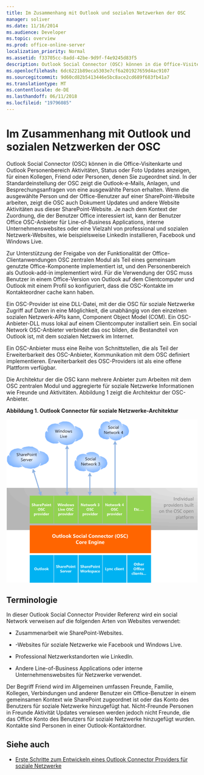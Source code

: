 ```yaml
---
title: Im Zusammenhang mit Outlook und sozialen Netzwerken der OSC
manager: soliver
ms.date: 11/16/2014
ms.audience: Developer
ms.topic: overview
ms.prod: office-online-server
localization_priority: Normal
ms.assetid: f33705cc-8add-42be-9d9f-f4e9245d83f5
description: Outlook Social Connector (OSC) können in die Office-Visitenkarte und Outlook Personenbereich Aktivitäten, Status oder Foto Updates anzeigen, für einen Kollegen, Friend oder Personen, denen Sie zugeordnet sind.
ms.openlocfilehash: 6dc6221b89eca5303e7cf6a201927659d4ac9107
ms.sourcegitcommit: 9d60cd82b5413446e5bc8ace2cd689f683fb41a7
ms.translationtype: MT
ms.contentlocale: de-DE
ms.lasthandoff: 06/11/2018
ms.locfileid: "19796085"
---
```

# <a name="relating-the-osc-with-outlook-and-social-networks"></a>Im Zusammenhang mit Outlook und sozialen Netzwerken der OSC

Outlook Social Connector (OSC) können in die Office-Visitenkarte und Outlook Personenbereich Aktivitäten, Status oder Foto Updates anzeigen, für einen Kollegen, Friend oder Personen, denen Sie zugeordnet sind. In der Standardeinstellung der OSC zeigt die Outlook-e-Mails, Anlagen, und Besprechungsanfragen von eine ausgewählte Person erhalten. Wenn die ausgewählte Person und der Office-Benutzer auf einer SharePoint-Website arbeiten, zeigt die OSC auch Dokument Updates und andere Website Aktivitäten aus dieser SharePoint-Website. Je nach dem Kontext der Zuordnung, die der Benutzer Office interessiert ist, kann der Benutzer Office OSC-Anbieter für Line-of-Business Applications, interne Unternehmenswebsites oder eine Vielzahl von professional und sozialen Netzwerk-Websites, wie beispielsweise LinkedIn installieren, Facebook und Windows Live.
  
Zur Unterstützung der Freigabe von der Funktionalität der Office-Clientanwendungen OSC zentralen Modul als Teil eines gemeinsam genutzte Office-Komponente implementiert ist, und den Personenbereich als Outlook-add-in implementiert wird. Für die Verwendung der OSC muss Benutzer in einem Office-Version von Outlook auf dem Clientcomputer und Outlook mit einem Profil so konfiguriert, dass die OSC-Kontakte im Kontakteordner cache kann haben. 
  
Ein OSC-Provider ist eine DLL-Datei, mit der die OSC für soziale Netzwerke Zugriff auf Daten in eine Möglichkeit, die unabhängig von den einzelnen sozialen Netzwerk-APIs kann, Component Object Model (COM). Ein OSC-Anbieter-DLL muss lokal auf einem Clientcomputer installiert sein. Ein social Network OSC-Anbieter verbindet das osc bilden, die Bestandteil von Outlook ist, mit dem sozialen Netzwerk im Internet.
  
Ein OSC-Anbieter muss eine Reihe von Schnittstellen, die als Teil der Erweiterbarkeit des OSC-Anbieter, Kommunikation mit dem OSC definiert implementieren. Erweiterbarkeit des OSC-Providers ist als eine offene Plattform verfügbar.
  
Die Architektur der die OSC kann mehrere Anbieter zum Arbeiten mit dem OSC zentralen Modul und aggregierte für soziale Netzwerke Informationen wie Freunde und Aktivitäten. Abbildung 1 zeigt die Architektur der OSC-Anbieter.
  
**Abbildung 1. Outlook Connector für soziale Netzwerke-Architektur**

![Soziale Netzwerke, OSC-Provider, OSC und Office](media/off15OSCRef_Architecture.gif)
  
## <a name="terminology"></a>Terminologie

In dieser Outlook Social Connector Provider Referenz wird ein social Network verweisen auf die folgenden Arten von Websites verwendet: 
  
- Zusammenarbeit wie SharePoint-Websites.
    
- -Websites für soziale Netzwerke wie Facebook und Windows Live.
    
- Professional Netzwerkstandorten wie LinkedIn.
    
- Andere Line-of-Business Applications oder interne Unternehmenswebsites für Netzwerke verwendet.
    
Der Begriff Friend wird im Allgemeinen umfassen Freunde, Familie, Kollegen, Verbindungen und anderer Benutzer ein Office-Benutzer in einem gemeinsamen Kontext wie SharePoint zugeordnet ist oder das Konto des Benutzers für soziale Netzwerke hinzugefügt hat. Nicht-Freunde Personen in Freunde Aktivität Updates verwiesen werden jedoch nicht Freunde, die das Office Konto des Benutzers für soziale Netzwerke hinzugefügt wurden. Kontakte sind Personen in einer Outlook-Kontaktordner. 
  
## <a name="see-also"></a>Siehe auch

- [Erste Schritte zum Entwickeln eines Outlook Connector Providers für soziale Netzwerke](getting-started-with-developing-an-outlook-social-connector-provider.md)


